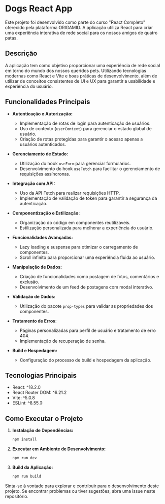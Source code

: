 # Dogs React App

Este projeto foi desenvolvido como parte do curso "React Completo" oferecido pela plataforma ORIGAMID. A aplicação utiliza React para criar uma experiência interativa de rede social para os nossos amigos de quatro patas.

## Descrição

A aplicação tem como objetivo proporcionar uma experiência de rede social em torno do mundo dos nossos queridos pets. Utilizando tecnologias modernas como React e Vite e boas práticas de desenvolvimento, além de utilizar de conceitos consistentes de UI e UX para garantir a usabilidade e experiência do usuário.

## Funcionalidades Principais

- **Autenticação e Autorização:**
  - Implementação de rotas de login para autenticação de usuários.
  - Uso de contexto (`userContext`) para gerenciar o estado global de usuário.
  - Criação de rotas protegidas para garantir o acesso apenas a usuários autenticados.

- **Gerenciamento de Estado:**
  - Utilização do hook `useForm` para gerenciar formulários.
  - Desenvolvimento do hook `useFetch` para facilitar o gerenciamento de requisições assíncronas.

- **Integração com API:**
  - Uso da API Fetch para realizar requisições HTTP.
  - Implementação de validação de token para garantir a segurança da autenticação.

- **Componentização e Estilização:**
  - Organização do código em componentes reutilizáveis.
  - Estilização personalizada para melhorar a experiência do usuário.

- **Funcionalidades Avançadas:**
  - Lazy loading e suspense para otimizar o carregamento de componentes.
  - Scroll infinito para proporcionar uma experiência fluida ao usuário.

- **Manipulação de Dados:**
  - Criação de funcionalidades como postagem de fotos, comentários e exclusão.
  - Desenvolvimento de um feed de postagens com modal interativo.

- **Validação de Dados:**
  - Utilização do pacote `prop-types` para validar as propriedades dos componentes.

- **Tratamento de Erros:**
  - Páginas personalizadas para perfil de usuário e tratamento de erro 404.
  - Implementação de recuperação de senha.

- **Build e Hospedagem:**
  - Configuração do processo de build e hospedagem da aplicação.

## Tecnologias Principais

- React: ^18.2.0
- React Router DOM: ^6.21.2
- Vite: ^5.0.8
- ESLint: ^8.55.0

## Como Executar o Projeto

1. **Instalação de Dependências:**
   ```bash
   npm install
   ```

2. **Executar em Ambiente de Desenvolvimento:**
   ```bash
   npm run dev
   ```

3. **Build da Aplicação:**
   ```bash
   npm run build
   ```

Sinta-se à vontade para explorar e contribuir para o desenvolvimento deste projeto. Se encontrar problemas ou tiver sugestões, abra uma issue neste repositório.
